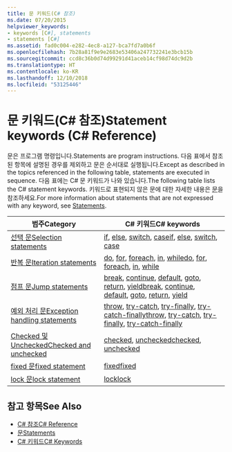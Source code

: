 ```yaml
---
title: 문 키워드(C# 참조)
ms.date: 07/20/2015
helpviewer_keywords:
- keywords [C#], statements
- statements [C#]
ms.assetid: fad0c004-e282-4ec8-a127-bca7fd7a0b6f
ms.openlocfilehash: 7b28a81f9e9e2683e53406a247732241e3bcb15b
ms.sourcegitcommit: ccd8c36b0d74d99291d41aceb14cf98d74dc9d2b
ms.translationtype: HT
ms.contentlocale: ko-KR
ms.lasthandoff: 12/10/2018
ms.locfileid: "53125446"
---
```

# <a name="statement-keywords-c-reference"></a><span data-ttu-id="b0b00-102">문 키워드(C# 참조)</span><span class="sxs-lookup"><span data-stu-id="b0b00-102">Statement keywords (C# Reference)</span></span>

<span data-ttu-id="b0b00-103">문은 프로그램 명령입니다.</span><span class="sxs-lookup"><span data-stu-id="b0b00-103">Statements are program instructions.</span></span> <span data-ttu-id="b0b00-104">다음 표에서 참조된 항목에 설명된 경우를 제외하고 문은 순서대로 실행됩니다.</span><span class="sxs-lookup"><span data-stu-id="b0b00-104">Except as described in the topics referenced in the following table, statements are executed in sequence.</span></span> <span data-ttu-id="b0b00-105">다음 표에는 C# 문 키워드가 나와 있습니다.</span><span class="sxs-lookup"><span data-stu-id="b0b00-105">The following table lists the C# statement keywords.</span></span> <span data-ttu-id="b0b00-106">키워드로 표현되지 않은 문에 대한 자세한 내용은 [문](../../programming-guide/statements-expressions-operators/statements.md)을 참조하세요.</span><span class="sxs-lookup"><span data-stu-id="b0b00-106">For more information about statements that are not expressed with any keyword, see [Statements](../../programming-guide/statements-expressions-operators/statements.md).</span></span>

|<span data-ttu-id="b0b00-107">범주</span><span class="sxs-lookup"><span data-stu-id="b0b00-107">Category</span></span>|<span data-ttu-id="b0b00-108">C# 키워드</span><span class="sxs-lookup"><span data-stu-id="b0b00-108">C# keywords</span></span>|
|--------------|------------------|
|[<span data-ttu-id="b0b00-109">선택 문</span><span class="sxs-lookup"><span data-stu-id="b0b00-109">Selection statements</span></span>](selection-statements.md)|<span data-ttu-id="b0b00-110">[if](if-else.md), [else](if-else.md), [switch](switch.md), [case](switch.md)</span><span class="sxs-lookup"><span data-stu-id="b0b00-110">[if](if-else.md), [else](if-else.md), [switch](switch.md), [case](switch.md)</span></span>|
|[<span data-ttu-id="b0b00-111">반복 문</span><span class="sxs-lookup"><span data-stu-id="b0b00-111">Iteration statements</span></span>](iteration-statements.md)|<span data-ttu-id="b0b00-112">[do](do.md), [for](for.md), [foreach](foreach-in.md), [in](foreach-in.md), [while](while.md)</span><span class="sxs-lookup"><span data-stu-id="b0b00-112">[do](do.md), [for](for.md), [foreach](foreach-in.md), [in](foreach-in.md), [while](while.md)</span></span>|
|[<span data-ttu-id="b0b00-113">점프 문</span><span class="sxs-lookup"><span data-stu-id="b0b00-113">Jump statements</span></span>](jump-statements.md)|<span data-ttu-id="b0b00-114">[break](break.md), [continue](continue.md), [default](switch.md), [goto](goto.md), [return](return.md), [yield](yield.md)</span><span class="sxs-lookup"><span data-stu-id="b0b00-114">[break](break.md), [continue](continue.md), [default](switch.md), [goto](goto.md), [return](return.md), [yield](yield.md)</span></span>|
|[<span data-ttu-id="b0b00-115">예외 처리 문</span><span class="sxs-lookup"><span data-stu-id="b0b00-115">Exception handling statements</span></span>](exception-handling-statements.md)|<span data-ttu-id="b0b00-116">[throw](throw.md), [try-catch](try-catch.md), [try-finally](try-finally.md), [try-catch-finally](try-catch-finally.md)</span><span class="sxs-lookup"><span data-stu-id="b0b00-116">[throw](throw.md), [try-catch](try-catch.md), [try-finally](try-finally.md), [try-catch-finally](try-catch-finally.md)</span></span>|
|[<span data-ttu-id="b0b00-117">Checked 및 Unchecked</span><span class="sxs-lookup"><span data-stu-id="b0b00-117">Checked and unchecked</span></span>](checked-and-unchecked.md)|<span data-ttu-id="b0b00-118">[checked](checked.md), [unchecked](unchecked.md)</span><span class="sxs-lookup"><span data-stu-id="b0b00-118">[checked](checked.md), [unchecked](unchecked.md)</span></span>|
[<span data-ttu-id="b0b00-119">fixed 문</span><span class="sxs-lookup"><span data-stu-id="b0b00-119">fixed statement</span></span>](fixed-statement.md)|[<span data-ttu-id="b0b00-120">fixed</span><span class="sxs-lookup"><span data-stu-id="b0b00-120">fixed</span></span>](fixed-statement.md)|
|[<span data-ttu-id="b0b00-121">lock 문</span><span class="sxs-lookup"><span data-stu-id="b0b00-121">lock statement</span></span>](lock-statement.md)|[<span data-ttu-id="b0b00-122">lock</span><span class="sxs-lookup"><span data-stu-id="b0b00-122">lock</span></span>](lock-statement.md)|

## <a name="see-also"></a><span data-ttu-id="b0b00-123">참고 항목</span><span class="sxs-lookup"><span data-stu-id="b0b00-123">See Also</span></span>

- [<span data-ttu-id="b0b00-124">C# 참조</span><span class="sxs-lookup"><span data-stu-id="b0b00-124">C# Reference</span></span>](../index.md)
- [<span data-ttu-id="b0b00-125">문</span><span class="sxs-lookup"><span data-stu-id="b0b00-125">Statements</span></span>](../../programming-guide/statements-expressions-operators/statements.md)
- [<span data-ttu-id="b0b00-126">C# 키워드</span><span class="sxs-lookup"><span data-stu-id="b0b00-126">C# Keywords</span></span>](index.md)